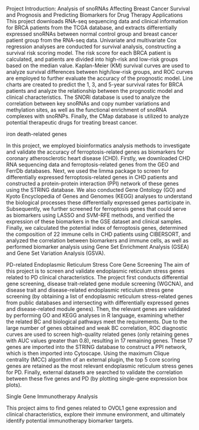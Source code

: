 Project Introduction:
Analysis of snoRNAs Affecting Breast Cancer Survival and Prognosis and Predicting Biomarkers for Drug Therapy Applications
This project downloads RNA-seq sequencing data and clinical information for BRCA patients from the TCGA database, and extracts differentially expressed snoRNAs between normal control group and breast cancer patient group from the RNA-seq data. Univariate and multivariate Cox regression analyses are conducted for survival analysis, constructing a survival risk scoring model. The risk score for each BRCA patient is calculated, and patients are divided into high-risk and low-risk groups based on the median value. Kaplan-Meier (KM) survival curves are used to analyze survival differences between high/low-risk groups, and ROC curves are employed to further evaluate the accuracy of the prognostic model. Line charts are created to predict the 1, 3, and 5-year survival rates for BRCA patients and analyze the relationship between the prognostic model and clinical characteristics. The SNORi database is used to analyze the correlation between key snoRNAs and copy number variations and methylation sites, as well as the functional enrichment of snoRNA complexes with snoRNPs. Finally, the CMap database is utilized to analyze potential therapeutic drugs for treating breast cancer.

iron death-related genes

In this project, we employed bioinformatics analysis methods to investigate and validate the accuracy of ferroptosis-related genes as biomarkers for coronary atherosclerotic heart disease (CHD). Firstly, we downloaded CHD RNA sequencing data and ferroptosis-related genes from the GEO and FerrDb databases. Next, we used the limma package to screen for differentially expressed ferroptosis-related genes in CHD patients and constructed a protein-protein interaction (PPI) network of these genes using the STRING database. We also conducted Gene Ontology (GO) and Kyoto Encyclopedia of Genes and Genomes (KEGG) analyses to understand the biological processes these differentially expressed genes participate in. Subsequently, we further screened for ferroptosis genes that could serve as biomarkers using LASSO and SVM-RFE methods, and verified the expression of these biomarkers in the GSE dataset and clinical samples. Finally, we calculated the potential index of ferroptosis genes, determined the composition of 22 immune cells in CHD patients using CIBERSORT, and analyzed the correlation between biomarkers and immune cells, as well as performed biomarker analysis using Gene Set Enrichment Analysis (GSEA) and Gene Set Variation Analysis (GSVA).


PD-related Endoplasmic Reticulum Stress Core Gene Screening
The aim of this project is to screen and validate endoplasmic reticulum stress genes related to PD clinical characteristics. The project first conducts differential gene screening, disease trait-related gene module screening (WGCNA), and disease trait and disease-related endoplasmic reticulum stress gene screening (by obtaining a list of endoplasmic reticulum stress-related genes from public databases and intersecting with differentially expressed genes and disease-related module genes). Then, the relevant genes are validated by performing GO and KEGG analyses in R language, examining whether the related BC and biological pathways meet the requirements. Due to the large number of genes obtained and weak BC correlation, ROC diagnostic curves are used to screen high-quality related genes (only retaining genes with AUC values greater than 0.8), resulting in 17 remaining genes. These 17 genes are imported into the STRING database to construct a PPI network, which is then imported into Cytoscape. Using the maximum Clique centrality (MCC) algorithm of an external plugin, the top 5 core scoring genes are retained as the most relevant endoplasmic reticulum stress genes for PD. Finally, external datasets are searched to validate the correlation between these five genes and PD (by plotting single-gene expression box plots).

Single Gene Immunotherapy Analysis

This project aims to find genes related to OVOL1 gene expression and clinical characteristics, explore their immune environment, and ultimately identify potential immunotherapy biomarker targets.
